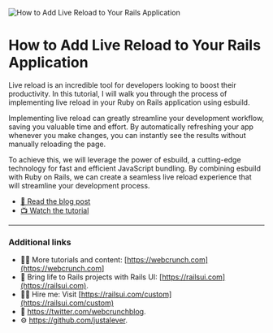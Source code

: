 ![How to Add Live Reload to Your Rails Application](https://f001.backblazeb2.com/file/webcrunch/add-live-reload-rails-application.jpg)

# How to Add Live Reload to Your Rails Application

Live reload is an incredible tool for developers looking to boost their productivity. In this tutorial, I will walk you through the process of implementing live reload in your Ruby on Rails application using esbuild.

Implementing live reload can greatly streamline your development workflow, saving you valuable time and effort. By automatically refreshing your app whenever you make changes, you can instantly see the results without manually reloading the page.

To achieve this, we will leverage the power of esbuild, a cutting-edge technology for fast and efficient JavaScript bundling. By combining esbuild with Ruby on Rails, we can create a seamless live reload experience that will streamline your development process.

- [📕 Read the blog post](https://webcrunch.com/posts/live-reload-rails)
- [📺 Watch the tutorial](https://youtu.be/Pf3Kpbb4ZHg)

------

### Additional links

- 👨‍💻 More tutorials and content: [https://webcrunch.com](https://webcrunch.com]
- 🎨 Bring life to Rails projects with Rails UI: [https://railsui.com](https://railsui.com).
- 👨‍💻 Hire me: Visit [https://railsui.com/custom](https://railsui.com/custom)
- 🐤 https://twitter.com/webcrunchblog.
- ⚙️ https://github.com/justalever.
